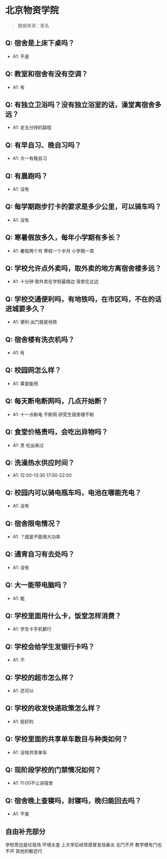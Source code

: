 # 北京物资学院

> 数据来源：匿名

## Q: 宿舍是上床下桌吗？

- A1: 不是

## Q: 教室和宿舍有没有空调？

- A1: 有

## Q: 有独立卫浴吗？没有独立浴室的话，澡堂离宿舍多远？

- A1: 走五分钟的路程

## Q: 有早自习、晚自习吗？

- A1: 大一有晚自习

## Q: 有晨跑吗？

- A1: 没有

## Q: 每学期跑步打卡的要求是多少公里，可以骑车吗？

- A1: 没有

## Q: 寒暑假放多久，每年小学期有多长？

- A1: 暑假两个月 寒假一个半月 小学期一周

## Q: 学校允许点外卖吗，取外卖的地方离宿舍楼多远？

- A1: 十分钟 取外卖在学校最南边 宿舍在北边

## Q: 学校交通便利吗，有地铁吗，在市区吗，不在的话进城要多久？

- A1: 便利 出门就是地铁

## Q: 宿舍楼有洗衣机吗？

- A1: 有

## Q: 校园网怎么样？

- A1: 算是能用

## Q: 每天断电断网吗，几点开始断？

- A1: 十一点断电 不断网 研究生宿舍楼不断

## Q: 食堂价格贵吗，会吃出异物吗？

- A1: 贵 吃出来过

## Q: 洗澡热水供应时间？

- A1: 12:00-13:30 17:00-22:00

## Q: 校园内可以骑电瓶车吗，电池在哪能充电？

- A1: 没有

## Q: 宿舍限电情况？

- A1: ？就是不能用大功率

## Q: 通宵自习有去处吗？

- A1: 没有

## Q: 大一能带电脑吗？

- A1: 能

## Q: 学校里面用什么卡，饭堂怎样消费？

- A1: 学生卡手机都行

## Q: 学校会给学生发银行卡吗？

- A1: 不

## Q: 学校的超市怎么样？

- A1: 还可以

## Q: 学校的收发快递政策怎么样？

- A1: 挺好的

## Q: 学校里面的共享单车数目与种类如何？

- A1: 没啥共享单车

## Q: 现阶段学校的门禁情况如何？

- A1: 11:00不让进宿舍

## Q: 宿舍晚上查寝吗，封寝吗，晚归能回去吗？

- A1: 不查

## 自由补充部分

学校旁边是垃圾场 环境太差 上大学后经常感冒发烧鼻炎 北门不开 教学楼有门也不开 其他的都还行